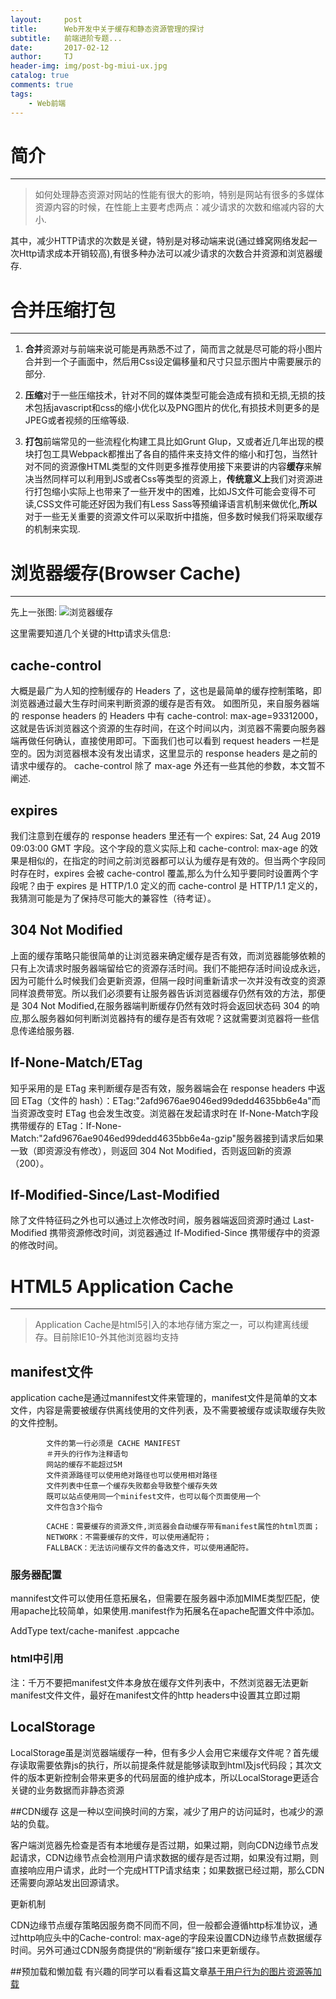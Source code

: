 ```yaml
---
layout:     post
title:      Web开发中关于缓存和静态资源管理的探讨
subtitle:   前端进阶专题...
date:       2017-02-12
author:     TJ
header-img: img/post-bg-miui-ux.jpg
catalog: true
comments: true
tags:
    - Web前端
---
```


# 简介
____
>如何处理静态资源对网站的性能有很大的影响，特别是网站有很多的多媒体资源内容的时候，在性能上主要考虑两点：减少请求的次数和缩减内容的大小.

其中，减少HTTP请求的次数是关键，特别是对移动端来说(通过蜂窝网络发起一次Http请求成本开销较高),有很多种办法可以减少请求的次数合并资源和浏览器缓存.

# 合并压缩打包
____

 1. **合并**资源对与前端来说可能是再熟悉不过了，简而言之就是尽可能的将小图片合并到一个子画面中，然后用Css设定偏移量和尺寸只显示图片中需要展示的部分.

 2. **压缩**对于一些压缩技术，针对不同的媒体类型可能会造成有损和无损,无损的技术包括javascript和css的缩小优化以及PNG图片的优化,有损技术则更多的是JPEG或者视频的压缩等级.

 3. **打包**前端常见的一些流程化构建工具比如Grunt Glup，又或者近几年出现的模块打包工具Webpack都推出了各自的插件来支持文件的缩小和打包，当然针对不同的资源像HTML类型的文件则更多推荐使用接下来要讲的内容**缓存**来解决当然同样可以利用到JS或者Css等类型的资源上，**传统意义上**我们对资源进行打包缩小实际上也带来了一些开发中的困难，比如JS文件可能会变得不可读,CSS文件可能还好因为我们有Less Sass等预编译语言机制来做优化,**所以**对于一些无关重要的资源文件可以采取折中措施，但多数时候我们将采取缓存的机制来实现.

# 浏览器缓存(Browser Cache)
____
先上一张图:
![浏览器缓存](https://pic1.zhimg.com/v2-d7104809009c0561050ca9056b24bd4a_r.jpg)

这里需要知道几个关键的Http请求头信息:
## cache-control
大概是最广为人知的控制缓存的 Headers 了，这也是最简单的缓存控制策略，即浏览器通过最大生存时间来判断资源的缓存是否有效。
如图所见，来自服务器端的 response headers 的 Headers 中有 cache-control: max-age=93312000，这就是告诉浏览器这个资源的生存时间，在这个时间以内，浏览器不需要向服务器端再做任何确认，直接使用即可。下面我们也可以看到 request headers 一栏是空的。因为浏览器根本没有发出请求，这里显示的 response headers 是之前的请求中缓存的。
cache-control 除了 max-age 外还有一些其他的参数，本文暂不阐述.

## expires 
我们注意到在缓存的 response headers 里还有一个 expires: Sat, 24 Aug 2019 09:03:00 GMT 字段。这个字段的意义实际上和 cache-control: max-age 的效果是相似的，在指定的时间之前浏览器都可以认为缓存是有效的。但当两个字段同时存在时，expires 会被 cache-control 覆盖,那么为什么知乎要同时设置两个字段呢？由于 expires 是 HTTP/1.0 定义的而 cache-control 是 HTTP/1.1 定义的，我猜测可能是为了保持尽可能大的兼容性（待考证）。

## 304 Not Modified
上面的缓存策略只能很简单的让浏览器来确定缓存是否有效，而浏览器能够依赖的只有上次请求时服务器端留给它的资源存活时间。我们不能把存活时间设成永远，因为可能什么时候我们会更新资源，但隔一段时间重新请求一次并没有改变的资源同样浪费带宽。所以我们必须要有让服务器告诉浏览器缓存仍然有效的方法，那便是 304 Not Modified,在服务器端判断缓存仍然有效时将会返回状态码 304 的响应,那么服务器如何判断浏览器持有的缓存是否有效呢？这就需要浏览器将一些信息传递给服务器.

## If-None-Match/ETag
知乎采用的是 ETag 来判断缓存是否有效，服务器端会在 response headers 中返回 ETag（文件的 hash）：ETag:"2afd9676ae9046ed99dedd4635bb6e4a"而当资源改变时 ETag 也会发生改变。浏览器在发起请求时在 If-None-Match字段携带缓存的 ETag：If-None-Match:"2afd9676ae9046ed99dedd4635bb6e4a-gzip"服务器接到请求后如果一致（即资源没有修改），则返回 304 Not Modified，否则返回新的资源（200）。

## If-Modified-Since/Last-Modified 
除了文件特征码之外也可以通过上次修改时间，服务器端返回资源时通过 Last-Modified 携带资源修改时间，浏览器通过 If-Modified-Since 携带缓存中的资源的修改时间。

# HTML5 Application Cache
___
>Application Cache是html5引入的本地存储方案之一，可以构建离线缓存。目前除IE10-外其他浏览器均支持

## manifest文件
application cache是通过mannifest文件来管理的，manifest文件是简单的文本文件，内容是需要被缓存供离线使用的文件列表，及不需要被缓存或读取缓存失败的文件控制。

			文件的第一行必须是 CACHE MANIFEST
			＃开头的行作为注释语句
			网站的缓存不能超过5M
			文件资源路径可以使用绝对路径也可以使用相对路径
			文件列表中任意一个缓存失败都会导致整个缓存失效
			既可以站点使用同一个minifest文件，也可以每个页面使用一个
			文件包含3个指令

			CACHE：需要缓存的资源文件,浏览器会自动缓存带有manifest属性的html页面；
			NETWORK：不需要缓存的文件，可以使用通配符；
			FALLBACK：无法访问缓存文件的备选文件，可以使用通配符。

### 服务器配置

mannifest文件可以使用任意拓展名，但需要在服务器中添加MIME类型匹配，使用apache比较简单，如果使用.manifest作为拓展名在apache配置文件中添加。

AddType text/cache-manifest .appcache

### html中引用
<html lang="zh" manifest="main.manifest">
注：千万不要把manifest文件本身放在缓存文件列表中，不然浏览器无法更新manifest文件文件，最好在manifest文件的http headers中设置其立即过期

## LocalStorage
LocalStorage虽是浏览器端缓存一种，但有多少人会用它来缓存文件呢？首先缓存读取需要依靠js的执行，所以前提条件就是能够读取到html及js代码段；其次文件的版本更新控制会带来更多的代码层面的维护成本，所以LocalStorage更适合关键的业务数据而非静态资源

##CDN缓存
这是一种以空间换时间的方案，减少了用户的访问延时，也减少的源站的负载。

客户端浏览器先检查是否有本地缓存是否过期，如果过期，则向CDN边缘节点发起请求，CDN边缘节点会检测用户请求数据的缓存是否过期，如果没有过期，则直接响应用户请求，此时一个完成HTTP请求结束；如果数据已经过期，那么CDN还需要向源站发出回源请求。

更新机制

CDN边缘节点缓存策略因服务商不同而不同，但一般都会遵循http标准协议，通过http响应头中的Cache-control: max-age的字段来设置CDN边缘节点数据缓存时间。另外可通过CDN服务商提供的“刷新缓存”接口来更新缓存。

##预加载和懒加载
有兴趣的同学可以看看这篇文章[基于用户行为的图片资源等加载](http://www.zhangxinxu.com/wordpress/2016/06/image-preload-based-on-user-behavior/)


